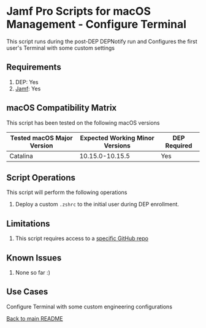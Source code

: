 Jamf Pro Scripts for macOS Management - Configure Terminal
==============
This script runs during the post-DEP DEPNotify run and Configures the first user's Terminal with some custom settings

Requirements
------------
1. DEP: Yes 
2. [Jamf](https://www.jamf.com/products/jamf-pro/): Yes

macOS Compatibility Matrix
------------
This script has been tested on the following macOS versions

| Tested macOS Major Version               | Expected Working Minor Versions     | DEP Required |
|------------------------------------------|-------------------------------------|--------------|
| Catalina                                 | 10.15.0-10.15.5                     | Yes          |

Script Operations
------------
This script will perform the following operations

1. Deploy a custom `.zshrc` to the initial user during DEP enrollment.

Limitations
------------

1. This script requires access to a [specific GitHub repo](https://github.com/ahrenstein/noodling)

Known Issues
------------
1. None so far :)

Use Cases
------------
Configure Terminal with some custom engineering configurations

[Back to main README](../README.md)
